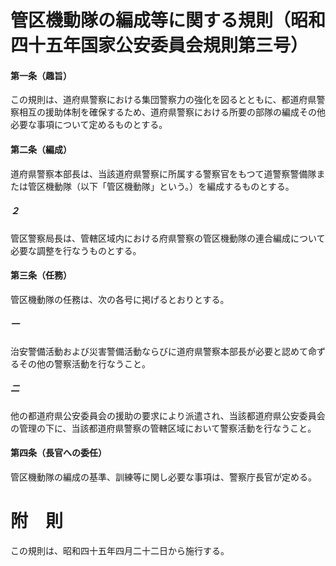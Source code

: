 # 管区機動隊の編成等に関する規則（昭和四十五年国家公安委員会規則第三号）
#### 第一条（趣旨）
この規則は、道府県警察における集団警察力の強化を図るとともに、都道府県警察相互の援助体制を確保するため、道府県警察における所要の部隊の編成その他必要な事項について定めるものとする。
#### 第二条（編成）
道府県警察本部長は、当該道府県警察に所属する警察官をもつて道警察警備隊または管区機動隊（以下「管区機動隊」という。）を編成するものとする。
##### ２
管区警察局長は、管轄区域内における府県警察の管区機動隊の連合編成について必要な調整を行なうものとする。
#### 第三条（任務）
管区機動隊の任務は、次の各号に掲げるとおりとする。
##### 一
治安警備活動および災害警備活動ならびに道府県警察本部長が必要と認めて命ずるその他の警察活動を行なうこと。
##### 二
他の都道府県公安委員会の援助の要求により派遣され、当該都道府県公安委員会の管理の下に、当該都道府県警察の管轄区域において警察活動を行なうこと。
#### 第四条（長官への委任）
管区機動隊の編成の基準、訓練等に関し必要な事項は、警察庁長官が定める。
# 附　則
この規則は、昭和四十五年四月二十二日から施行する。

